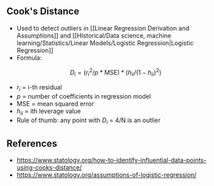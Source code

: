 
## Cook's Distance
- Used to detect outliers in [[Linear Regression Derivation and Assumptions]] and [[HIstorical/Data science, machine learning/Statistics/Linear Models/Logistic Regression|Logistic Regression]]
- Formula:

$$
D_i = (r_i^2 / p*\text{MSE}) * (h_{ii} / (1-h_{ii})^2)
$$
- $r_i$ = i-th residual
- $p$ = number of coefficients in regression model
- $\text{MSE}$ = mean squared error
- $h_{ii}$ = ith leverage value
- Rule of thumb: any point with $D_i$ = 4/N is an outlier

## References

- https://www.statology.org/how-to-identify-influential-data-points-using-cooks-distance/
- https://www.statology.org/assumptions-of-logistic-regression/